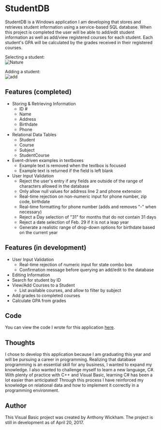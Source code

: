 StudentDB
===

StudentDB is a Windows application I am developing that stores and retrieves student information using a service-based SQL database.
When this project is completed the user will be able to add/edit student information as well as add/view registered courses for each student.
Each student's GPA will be calculated by the grades received in their registered courses.


Selecting a student:  
![Nature](https://cloud.githubusercontent.com/assets/19334063/25262478/4a2b7d0a-2626-11e7-87c0-33d8fbb7018a.jpg)

Adding a student:  
![add](https://cloud.githubusercontent.com/assets/19334063/25262482/4e060e86-2626-11e7-93ad-d7ac8efdc7aa.jpg)

  
Features (completed)
---

- Storing & Retrieving Information 
    - ID #
    - Name
    - Address
    - Birthdate
    - Phone
- Relational Data Tables
    - Student
    - Course
    - Subject
    - StudentCourse
- Event-driven examples in textboxes
    - Example text is removed when the textbox is focused
    - Example text is returned if the field is left blank
- User Input Validation
    - Reject the user's entry if any fields are outside of the range of characters allowed in the database
    - Only allow null values for address line 2 and phone extension
    - Real-time rejection on non-numeric input for phone number, zip code, birthdate
    - Real-time formatting for phone number (adds and removes "-" when necessary)
    - Reject a Day selection of "31" for months that do not contain 31 days
    - Reject a date selection of Feb. 29 if it is not a leap year
    - Generate a realistic range of drop-down options for birthdate based on the current year
    
    
        
 Features (in development)
 ---
 
 - User Input Validation
    - Real-time rejection of numeric input for state combo box
    - Confirmation message before querying an add/edit to the database
- Editing Information
- Search for student by ID
- View/Add Courses to a Student
    - List available courses, and allow to filter by subject
- Add grades to completed courses
- Calculate GPA from grades






Code
---

You can view the code I wrote for this application 
[here](https://github.com/wickhama09/StudentDB/blob/master/StudentDB/frmMain.cs).  


Thoughts
---

I chose to develop this application because I am graduating this year and will be pursuing a career in programming. Realizing that database programming is an essential skill for any business, I wanted to expand my knowledge. I also wanted to challenge myself to learn
a new language, C#. With plenty of practice with C++ and Visual Basic, learning C# has been a lot easier than anticipated! Through this 
process I have reinforced my knowledge on relational data and how to implement it correctly in a programming environment.







Author
---

This Visual Basic project was created by Anthony Wickham. The project is still in development as of April 20, 2017.

